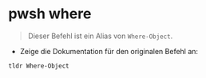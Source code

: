 # pwsh where

> Dieser Befehl ist ein Alias von `Where-Object`.

- Zeige die Dokumentation für den originalen Befehl an:

`tldr Where-Object`
